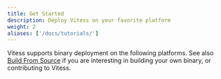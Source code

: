 ```yaml
---
title: Get Started
description: Deploy Vitess on your favorite platform
weight: 2
aliases: ['/docs/tutorials/']
---
```


Vitess supports binary deployment on the following platforms. See also [Build From Source](../../contributing/build-from-source) if you are interesting in building your own binary, or contributing to Vitess.

